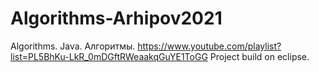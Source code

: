 # Algorithms-Arhipov2021
Algorithms. 
Java. Алгоритмы.
https://www.youtube.com/playlist?list=PL5BhKu-LkR_0mDGftRWeaakqGuYE1ToGG
Project build on eclipse.
